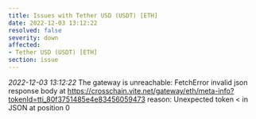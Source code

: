 ```yaml
---
title: Issues with Tether USD (USDT) [ETH]
date: 2022-12-03 13:12:22
resolved: false
severity: down
affected:
- Tether USD (USDT) [ETH]
section: issue
---
```


*2022-12-03 13:12:22* The gateway is unreachable: FetchError invalid json response body at https://crosschain.vite.net/gateway/eth/meta-info?tokenId=tti_80f3751485e4e83456059473 reason: Unexpected token < in JSON at position 0